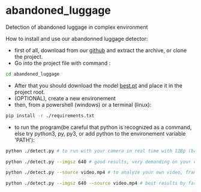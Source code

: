 # abandoned_luggage
Detection of abandoned luggage in complex environment

How to install and use our abandonned luggage detector:

- first of all, download from our [github](https://github.com/romain420/abandoned_luggage) and extract the archive, or clone the project.
- Go into the project file with command : 
```bash
cd abandoned_luggage
```
- After that you should download the model [best.pt](https://perso.esiee.fr/~gueurett/project_e4/best.pt) and place it in the project root.
- (OPTIONAL), create a new environement
- then, from a powershell (windows) or a terminal (linux):
```bash
pip install -r ./requirements.txt
```
- to run the program(be careful that python is recognized as a command, else try python3, py, py3, or add python to the environement variable 'PATH'):

```bash
python ./detect.py # to run with your camera in real time with 128p (bad quality, depends on your computer), good frame per seconds
```
```bash
python ./detect.py --imgsz 640 # good results, very demanding on your computer
```
```bash
python ./detect.py --source video.mp4 # to analyze your own video, frame per frame, defaut is in 128p
```
```bash
python ./detect.py --imgsz 640 --source video.mp4 # best results by far, 640p, on your own video
```
